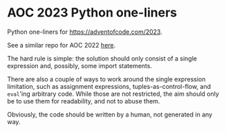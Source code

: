 # AOC 2023 Python one-liners

Python one-liners for https://adventofcode.com/2023.

See a similar repo for AOC 2022 [here](https://github.com/kaathewise/aoc2022).

The hard rule is simple: the solution should only consist of a single expression and, possibly, some import statements.

There are also a couple of ways to work around the single expression limitation, such as assignment expressions, tuples-as-control-flow, and `eval`'ing arbitrary code. While those are not restricted, the aim should only be to use them for readability, and not to abuse them.

Obviously, the code should be written by a human, not generated in any way.
